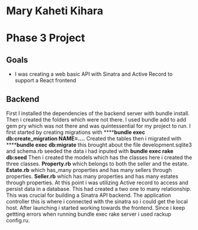 # Mary Kaheti Kihara
# Phase 3 Project

## Goals

- I was creating a web basic API with Sinatra and Active Record to support a React
  frontend

##  Backend

First I installed the dependencies of the backend server with bundle install.
Then i created the folders which were not there. 
I used bundle add to add gem pry which was not there and was quintessential for my project to run.
I first started by creating migrations with ******bundle exec db:create_migration NAME=....**
Created the tables then i migrated with ******bundle exec db:migrate**
this brought about the file development.sqlite3 and schema.rb
seeded the data i had inputed with **bundle exec rake db:seed**
Then i created the models which has the classes here i created the three classes.
**Property.rb** which belongs to both the seller and  the estate.
**Estate.rb** which has_many properties and has many sellers through properties.
**Seller.rb** which has many properties and has many estates through properties.
At this point i was utilizing Active record to access and persist data in a database.
This had created a two one to many relationship.
This was crucial for building a Sinatra API backend.
The application controller this is where i connected with the sinatra so i could get the local host.
After launching i started working towards the frontend.
Since i keep gettting errors when running bundle exec rake server i used
rackup config.ru.






  



